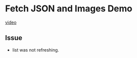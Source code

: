 # Fetch JSON and Images Demo
[video](https://youtu.be/xT4wGOc2jd4?list=RDCMUCuP2vJ6kRutQBfRmdcI92mA)

## Issue
- list was not refreshing.
